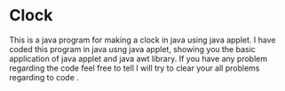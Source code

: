 # Clock
This is a java program for making a clock in java using java applet.
I have coded this program in java usng java applet, showing you the basic application of java applet and java awt library.
If you have any problem regarding the code feel free to tell I will  try to clear your all problems regarding to code . 
